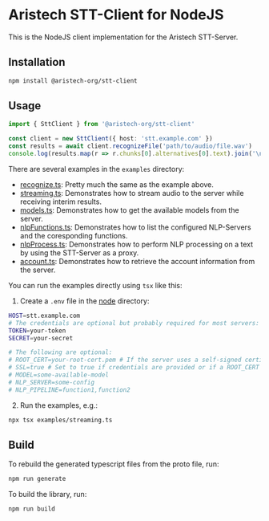 # Aristech STT-Client for NodeJS

This is the NodeJS client implementation for the Aristech STT-Server.

## Installation

```bash
npm install @aristech-org/stt-client
```

## Usage

```typescript
import { SttClient } from '@aristech-org/stt-client'

const client = new SttClient({ host: 'stt.example.com' })
const results = await client.recognizeFile('path/to/audio/file.wav')
console.log(results.map(r => r.chunks[0].alternatives[0].text).join('\n'))
```

There are several examples in the `examples` directory:

- [recognize.ts](examples/recognize.ts): Pretty much the same as the example above.
- [streaming.ts](examples/streaming.ts): Demonstrates how to stream audio to the server while receiving interim results.
- [models.ts](examples/models.ts): Demonstrates how to get the available models from the server.
- [nlpFunctions.ts](examples/nlpFunctions.ts): Demonstrates how to list the configured NLP-Servers and the coresponding functions.
- [nlpProcess.ts](examples/nlpProcess.ts): Demonstrates how to perform NLP processing on a text by using the STT-Server as a proxy.
- [account.ts](examples/account.ts): Demonstrates how to retrieve the account information from the server.

You can run the examples directly using `tsx` like this:

1. Create a `.env` file in the [node](.) directory:

```sh
HOST=stt.example.com
# The credentials are optional but probably required for most servers:
TOKEN=your-token
SECRET=your-secret

# The following are optional:
# ROOT_CERT=your-root-cert.pem # If the server uses a self-signed certificate
# SSL=true # Set to true if credentials are provided or if a ROOT_CERT is provided
# MODEL=some-available-model
# NLP_SERVER=some-config
# NLP_PIPELINE=function1,function2
```

2. Run the examples, e.g.:

```sh
npx tsx examples/streaming.ts
```

## Build

To rebuild the generated typescript files from the proto file, run:

```bash
npm run generate
```

To build the library, run:

```bash
npm run build
```

